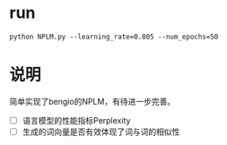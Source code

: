 # run 
```
python NPLM.py --learning_rate=0.005 --num_epochs=50
```
# 说明

简单实现了bengio的NPLM，有待进一步完善。
- [ ] 语言模型的性能指标Perplexity
- [ ] 生成的词向量是否有效体现了词与词的相似性
